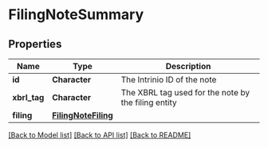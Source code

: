 # FilingNoteSummary

[//]: # (CLASS:IntrinioSDK::FilingNoteSummary)

[//]: # (KIND:object)

## Properties

[//]: # (START_DEFINITION)

Name | Type | Description
------------ | ------------- | -------------
**id** | **Character** | The Intrinio ID of the note &nbsp;
**xbrl_tag** | **Character** | The XBRL tag used for the note by the filing entity &nbsp;
**filing** | [**FilingNoteFiling**](FilingNote_filing.md) |  &nbsp;

[//]: # (END_DEFINITION)


[//]: # (CONTAINED_CLASS:IntrinioSDK::FilingNote_filing)


[[Back to Model list]](../README.md#documentation-for-models) [[Back to API list]](../README.md#documentation-for-api-endpoints) [[Back to README]](../README.md)


